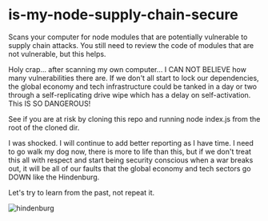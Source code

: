 # is-my-node-supply-chain-secure
Scans your computer for node modules that are potentially vulnerable to supply chain attacks. You still need to review the code of modules that are not vulnerable, but this helps.

Holy crap... after scanning my own computer... I CAN NOT BELIEVE how many vulnerabilities there are. If we don't all start to lock our dependencies, the global economy and tech infrastructure could be tanked in a day or two through a self-replicating drive wipe which has a delay on self-activation. This IS SO DANGEROUS!

See if you are at risk by cloning this repo and running node index.js from the root of the cloned dir.

I was shocked. I will continue to add better reporting as I have time. I need to go walk my dog now, there is more to life than this, but if we don't treat this all with respect and start being security conscious when a war breaks out, it will be all of our faults that the global economy and tech sectors go DOWN like the Hindenburg.

Let's try to learn from the past, not repeat it.

![hindenburg](https://c.tenor.com/Up2Y3guBjJMAAAAC/crash-disaster.gif)
